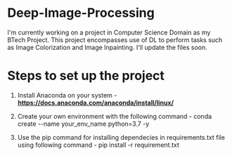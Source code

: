 # Deep-Image-Processing
I'm currently working on a project in Computer Science Domain as my BTech Project. This project encompasses use of DL to perform tasks such as Image Colorization and Image Inpainting. I'll update the files soon.

# Steps to set up the project 
1. Install Anaconda on your system - 
<strong>https://docs.anaconda.com/anaconda/install/linux/</strong>

3. Create your own environment with the following command -
conda create --name your_env_name python=3.7 -y
3. Use the pip command for installing dependecies in requirements.txt file using following command -
pip install -r requirement.txt
